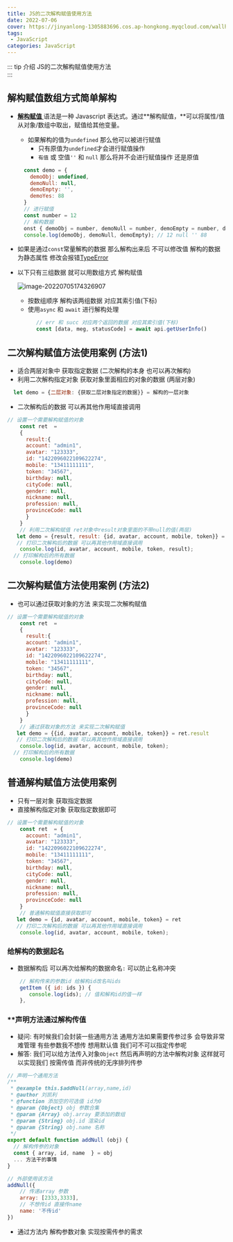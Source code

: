 ```yaml
---
title: JS的二次解构赋值使用方法
date: 2022-07-06
cover: https://jinyanlong-1305883696.cos.ap-hongkong.myqcloud.com/wallhaven-dpkloo.jpg
tags:
 - JavaScript
categories: JavaScript
---
```


::: tip 介绍
JS的二次解构赋值使用方法 <br>
:::

<!-- more -->

## 解构赋值数组方式简单解构

* [**解构赋值** ](https://developer.mozilla.org/zh-CN/docs/Web/JavaScript/Reference/Operators/Destructuring_assignment)语法是一种 Javascript 表达式。通过**解构赋值，**可以将属性/值从对象/数组中取出，赋值给其他变量。

  * 如果解构的值为`undefined` 那么他可以被进行赋值 
    * 只有原值为`undefined`才会进行赋值操作
    * `有值` 或 空值`''` 和 `null` 那么将并不会进行赋值操作 还是原值


  ```js
    const demo = {
      demoObj: undefined,
      demoNull: null,
      demoEmpty: '',
      demoYes: 88
    }
    // 进行赋值
    const number = 12
    // 解构数据
    onst { demoObj = number, demoNull = number, demoEmpty = number, demoYes = number } = demo // 进行解构赋值 只有原值为undefined才会进行赋值操作
    console.log(demoObj, demoNull, demoEmpty); // 12 null '' 88
  ```

* 如果是通过`const`常量解构的数据 那么解构出来后 不可以修改值 解构的数据为静态属性 修改会报错[TypeError](https://developer.mozilla.org/zh-CN/docs/Web/JavaScript/Reference/Global_Objects/TypeError)

* 以下只有三组数据 就可以用数组方式 解构赋值

  ![image-20220705174326907](https://jinyanlong-1305883696.cos.ap-hongkong.myqcloud.com/image-20220705174326907.png)

  * 按数组顺序 解构该两组数据 对应其索引值(下标)
  * 使用`async` 和 `await` 进行解构处理

  ````js
        // err 和 succ 对应两个返回的数据 对应其索引值(下标)
        const [data, meg, statusCode] = await api.getUserInfo()
  ````

##  二次解构赋值方法使用案例 (方法1)

* 适合两层对象中 获取指定数据 (二次解构的本身 也可以再次解构)
* 利用二次解构指定对象 获取对象里面相应的对象的数据 (两层对象)

```js
  let demo = {二层对象: {获取二层对象指定的数据}} = 解构的一层对象
```

* 二次解构后的数据 可以再其他作用域直接调用 

```js
// 设置一个需要解构赋值的对象
    const ret  = 
    {
      result:{
      account: "admin1",
      avatar: "123333",
      id: "1422096022109622274",
      mobile: "13411111111",
      token: "34567",
      birthday: null,
      cityCode: null,
      gender: null,
      nickname: null,
      profession: null,
      provinceCode: null
      }
    }
    // 利用二次解构赋值 ret对象中result对象里面的不带null的值(两层)
   let demo = {result, result: {id, avatar, account, mobile, token}} = ret
   // 打印二次解构后的数据 可以再其他作用域直接调用
    console.log(id, avatar, account, mobile, token, result);
  // 打印解构后的所有数据
	console.log(demo)
```

## 二次解构赋值方法使用案例 (方法2)

* 也可以通过获取对象的方法 来实现二次解构赋值

```js
// 设置一个需要解构赋值的对象
    const ret  = 
    {
      result:{
      account: "admin1",
      avatar: "123333",
      id: "1422096022109622274",
      mobile: "13411111111",
      token: "34567",
      birthday: null,
      cityCode: null,
      gender: null,
      nickname: null,
      profession: null,
      provinceCode: null
      }
    }
    // 通过获取对象的方法 来实现二次解构赋值
   let demo = {{id, avatar, account, mobile, token}} = ret.result
   // 打印二次解构后的数据 可以再其他作用域直接调用
    console.log(id, avatar, account, mobile, token);
  // 打印解构后的所有数据
	console.log(demo)
```

## 普通解构赋值方法使用案例

* 只有一层对象 获取指定数据
* 直接解构指定对象 获取指定数据即可

```js
// 设置一个需要解构赋值的对象
    const ret  = {
      account: "admin1",
      avatar: "123333",
      id: "1422096022109622274",
      mobile: "13411111111",
      token: "34567",
      birthday: null,
      cityCode: null,
      gender: null,
      nickname: null,
      profession: null,
      provinceCode: null
    }
    // 普通解构赋值直接获取即可
   let demo = {id, avatar, account, mobile, token} = ret
   // 打印二次解构后的数据 可以再其他作用域直接调用
    console.log(id, avatar, account, mobile, token);
```

### **给解构的数据起名**

* 数据解构后 可以再次给解构的数据命名`:` 可以防止名称冲突

```js
    // 解构传来的参数id 给解构id改名叫ids
	getItem ({ id: ids }) {
       console.log(ids); // 值和解构id的值一样
    },
```

### **声明方法通过解构传值

* 疑问: 有时候我们会封装一些通用方法 通用方法如果需要传参过多 会导致非常难管理 有些参数我不想传 想用默认值 我们可不可以指定传参呢 
* 解答: 我们可以给方法传入对象`Object` 然后再声明的方法中解构对象 这样就可以实现我们 按需传值 而非传统的无序排列传参

```js
// 声明一个通用方法
/**
 * @example this.$addNull(array,name,id)
 * @author 刘凯利
 * @function 添加空的可选值 id为0
 * @param {Object} obj 参数合集
 * @param {Array} obj.array 要添加的数组
 * @param {String} obj.id 渲染id
 * @param {String} obj.name 名称
 */
export default function addNull (obj) {
  // 解构传参的对象
  const { array, id, name  } = obj
  ... 方法干的事情
}

// 外部使用该方法
addNull({
    // 传递array 参数
    array: [2333,3333],
    // 不想传id 直接传name
    name: '不传id'
})
```

* 通过方法内 解构参数对象 实现按需传参的需求
